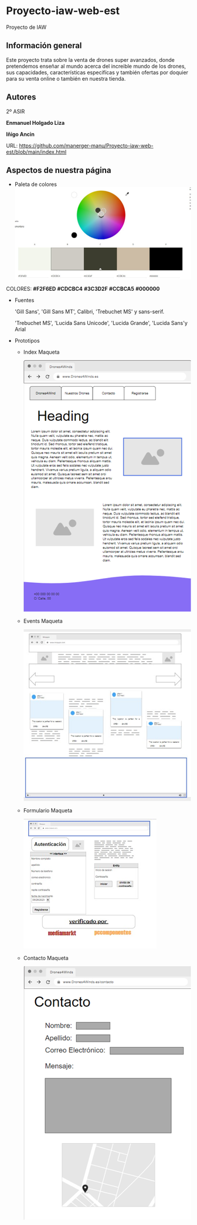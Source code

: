 # Proyecto-iaw-web-est
Proyecto de IAW
## Información general
Este proyecto trata sobre la venta de drones super avanzados, donde pretendemos enseñar al mundo acerca del increible mundo de los drones, sus capacidades, características especifícas y también ofertas por doquier para su venta online o también en nuestra tienda.
## Autores
2º ASIR

**Enmanuel Holgado Liza**

**Iñigo Ancin**

URL: https://github.com/manerger-manu/Proyecto-iaw-web-est/blob/main/index.html

## Aspectos de nuestra página
* Paleta de colores
![paleta](https://github.com/manerger-manu/Proyecto-iaw-web-est/blob/main/assets/img/paleta%20de%20colores.jpg?raw=true)

COLORES: **#F2F6ED** **#CDCBC4** **#3C3D2F** **#CCBCA5** **#000000**
* Fuentes

    'Gill Sans', 'Gill Sans MT', Calibri, 'Trebuchet MS' y sans-serif.

    'Trebuchet MS', 'Lucida Sans Unicode', 'Lucida Grande', 'Lucida Sans'y Arial
* Prototipos
    * Index Maqueta
      
        ![Maqueta](https://github.com/manerger-manu/Proyecto-iaw-web-est/blob/main/ProyectoEva1/assets/img/PlantillIndex.png?raw=true)
    * Events Maqueta
      
        ![Maqueta](https://github.com/manerger-manu/Proyecto-iaw-web-est/blob/main/ProyectoEva1/assets/img/plantilla-events-html.jpg?raw=true)
    * Formulario Maqueta
      
        ![Maqueta](https://github.com/manerger-manu/Proyecto-iaw-web-est/blob/main/ProyectoEva1/assets/img/plantilla-form.jpg?raw=true)
    * Contacto Maqueta
      
        ![Maqueta](https://github.com/manerger-manu/Proyecto-iaw-web-est/blob/main/ProyectoEva1/assets/img/PlantillaContacto.png?raw=true)
